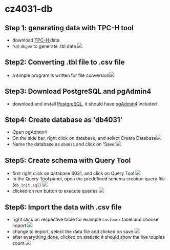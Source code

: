 # cz4031-db
## Step 1: generating data with TPC-H tool

* download [TPC-H ](http://www.tpc.org/tpc_documents_current_versions/current_specifications5.asp) data
* run `dbgen` to generate .tbl data
  <img src="pictures/1-data generation.png"/>

## Step2: Converting .tbl file to .csv file
* a simple program is written for file conversion<img src="pictures/2-convert csv file.png"/>

## Step3: Download PostgreSQL and pgAdmin4
* download and install [PostgreSQL](https://www.postgresql.org/), it should have [pgAdmin4](https://www.pgadmin.org/) included

## Step4: Create database as 'db4031'
* Open pgAdmin4
* On the side bar, right click on database, and select Create Database<img src="pictures/3-create db menu.png"/>
* Name the database as `db4031` and click on 'Save'<img src="pictures/4-create db.png"/>

## Step5: Create schema with Query Tool
* first right click on database 4031, and click on Query Tool
  <img src="pictures/5-query tool.png"/>
* In the Query Tool panel, open the predefined schema creation query file (`db_init.sql`)
  <img src="pictures/6-open query file.png"/>
* clicked on run button to execute queries
  <img src="pictures/7-run query.png"/>

## Step6: Import the data with .csv file
* right click on respective table for example `customer` table and choose import
  <img src="pictures/8-import csv.png"/>
* change to import, select the data file and clicked on save 
  <img src="pictures/9-select importing file.png"/>
* after everything done, clicked on statistic it should show the live touples count
  <img src="pictures/10-done.png"/>

  

